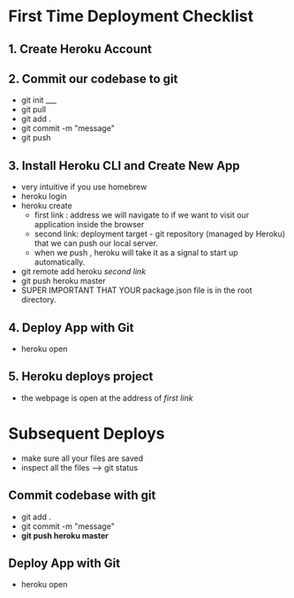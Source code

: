 
# **First Time Deployment Checklist**

##  1. Create Heroku Account
##  2. Commit our codebase to git
* git init ___
* git pull
* git add .
* git commit -m "message"
* git push
## 3. Install Heroku CLI and Create New App
* very intuitive if you use homebrew
* heroku login
* heroku create
	* first link : address we will navigate to if we want to visit our application inside the browser
	* second link: deployment target - git repository (managed by Heroku) that we can push our local server.
	* when we push , heroku will take it as a signal to start up automatically.
* git remote add heroku *second link*
* git push heroku master
* SUPER IMPORTANT THAT YOUR package.json file is in the root directory.
## 4.  Deploy App with Git
*  heroku open
## 5.  Heroku deploys project
* the webpage is open at the address of *first link*






# **Subsequent Deploys**
* make sure all your files are saved
* inspect all the files --> git status
## Commit codebase with git
* git add .
* git commit -m "message"
* **git push heroku master**
## Deploy App with Git
* heroku open
